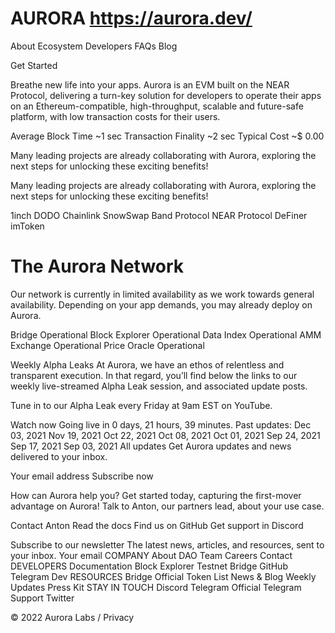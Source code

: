 # AURORA https://aurora.dev/

About
Ecosystem
Developers
FAQs
Blog

Get Started


Breathe new life into your apps.
Aurora is an EVM built on the NEAR Protocol, delivering a turn-key solution for developers to operate their apps on an Ethereum-compatible, high-throughput, scalable and future-safe platform, with low transaction costs for their users.

Average Block Time
~1 sec
Transaction Finality
~2 sec
Typical Cost ~$ 0.00


Many leading projects are already collaborating with Aurora, exploring the next steps for unlocking these exciting benefits!



Many leading projects are already collaborating with Aurora, exploring the next steps for unlocking these exciting benefits!

1inch
DODO
Chainlink
SnowSwap
Band Protocol
NEAR Protocol
DeFiner
imToken

# The Aurora Network

Our network is currently in limited availability as we work towards general availability. Depending on your app demands, you may already deploy on Aurora.


Bridge
Operational
Block Explorer
Operational
Data Index
Operational
AMM Exchange
Operational
Price Oracle
Operational


Weekly Alpha Leaks
At Aurora, we have an ethos of relentless and transparent execution. In that regard, you’ll find below the links to our weekly live-streamed Alpha Leak session, and associated update posts.


Tune in to our Alpha Leak every Friday at 9am EST on YouTube.

Watch now
Going live in 0 days, 21 hours, 39 minutes.
Past updates:
Dec 03, 2021
Nov 19, 2021
Oct 22, 2021
Oct 08, 2021
Oct 01, 2021
Sep 24, 2021
Sep 17, 2021
Sep 03, 2021
All updates
Get Aurora updates and news delivered to your inbox.

Your email address
Subscribe now

How can Aurora help you?
Get started today, capturing the first-mover advantage on Aurora! Talk to Anton, our partners lead, about your use case.

Contact Anton
Read the docs
Find us on GitHub
Get support in Discord

Subscribe to our newsletter
The latest news, articles, and resources, sent to your inbox.
Your email
COMPANY
About
DAO
Team
Careers
Contact
DEVELOPERS
Documentation
Block Explorer
Testnet Bridge
GitHub
Telegram Dev
RESOURCES
Bridge
Official Token List
News & Blog
Weekly Updates
Press Kit
STAY IN TOUCH
Discord
Telegram Official
Telegram Support
Twitter


© 2022 Aurora Labs / Privacy

